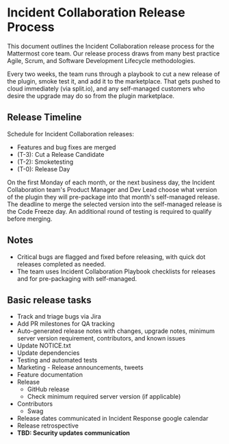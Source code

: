 # Incident Collaboration Release Process

This document outlines the Incident Collaboration release process for the Mattermost core team. Our release process draws from many best practice Agile, Scrum, and Software Development Lifecycle methodologies.

Every two weeks, the team runs through a playbook to cut a new release of the plugin, smoke test it, and add it to the marketplace. That gets pushed to cloud immediately (via split.io), and any self-managed customers who desire the upgrade may do so from the plugin marketplace.

## Release Timeline

Schedule for Incident Collaboration releases:
 - Features and bug fixes are merged
 - (T-3): Cut a Release Candidate
 - (T-2): Smoketesting
 - (T-0): Release Day

On the first Monday of each month, or the next business day, the Incident Collaboration team's Product Manager and Dev Lead choose what version of the plugin they will pre-package into that month's self-managed release. The deadline to merge the selected version into the self-managed release is the Code Freeze day. An additional round of testing is required to qualify before merging.

## Notes

 - Critical bugs are flagged and fixed before releasing, with quick dot releases completed as needed.
 - The team uses Incident Collaboration Playbook checklists for releases and for pre-packaging with self-managed.

## Basic release tasks

 - Track and triage bugs via Jira
 - Add PR milestones for QA tracking
 - Auto-generated release notes with changes, upgrade notes, minimum server version requirement, contributors, and known issues
 - Update NOTICE.txt
 - Update dependencies
 - Testing and automated tests
 - Marketing - Release announcements, tweets
 - Feature documentation
 - Release
    - GitHub release
    - Check minimum required server version (if applicable)
 - Contributors
    - Swag
 - Release dates communicated in Incident Response google calendar
 - Release retrospective
 - **TBD: Security updates communication**
